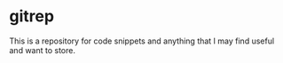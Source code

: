 # gitrep

This is a repository for code snippets and anything that I may find useful and want to store.
